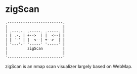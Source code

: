 # zigScan
    .-------------------------.
    |                         |
    | .---.-. .-----. .-----. |
    | | .-. | +-->  | |  <--| |
    | | '-' | |  <--| +-->  | |
    | '---'-' '-----' '-----' |
    |         zigScan         | 
    |                         |
    '-------------------------'

zigScan is an nmap scan visualizer largely based on WebMap.
